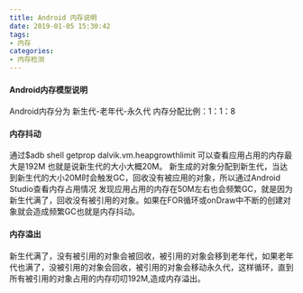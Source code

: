 ```yaml
---
title: Android 内存说明
date: 2019-01-05 15:30:42
tags:
- 内存
categories:
- 内存检测
---
```

#### Android内存模型说明
Android内存分为 新生代-老年代-永久代
   内存分配比例：1：1：8
   
#### 内存抖动
通过$adb shell getprop dalvik.vm.heapgrowthlimit 可以查看应用占用的内存最大是192M 也就是说新生代的大小大概20M。
新生成的对象分配到新生代，当达到新生代的大小20M时会触发GC，回收没有被应用的对象，所以通过Android Studio查看内存占用情况
发现应用占用的内存在50M左右也会频繁GC，就是因为新生代满了，回收没有被引用的对象。如果在FOR循环或onDraw中不断的创建对象就会造成频繁GC也就是内存抖动。

#### 内存溢出
新生代满了，没有被引用的对象会被回收，被引用的对象会移到老年代，如果老年代也满了，没被引用的对象会回收，被引用的对象会移动永久代，这样循环，直到所有被引用的对象占用的内存叨叨192M,造成内存溢出。